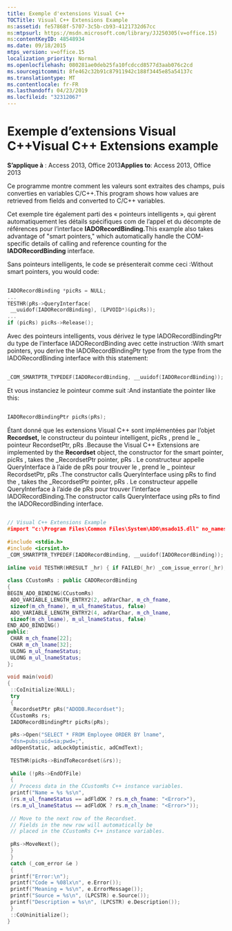 ```yaml
---
title: Exemple d'extensions Visual C++
TOCTitle: Visual C++ Extensions Example
ms:assetid: fe57868f-5707-3c5b-cb93-4121732d67cc
ms:mtpsurl: https://msdn.microsoft.com/library/JJ250305(v=office.15)
ms:contentKeyID: 48548934
ms.date: 09/18/2015
mtps_version: v=office.15
localization_priority: Normal
ms.openlocfilehash: 080281ae0deb25fa10fcdccd8577d3aab076c2cd
ms.sourcegitcommit: 8fe462c32b91c87911942c188f3445e85a54137c
ms.translationtype: MT
ms.contentlocale: fr-FR
ms.lasthandoff: 04/23/2019
ms.locfileid: "32312067"
---
```

# <a name="visual-c-extensions-example"></a><span data-ttu-id="83c91-102">Exemple d’extensions Visual C++</span><span class="sxs-lookup"><span data-stu-id="83c91-102">Visual C++ Extensions example</span></span>


<span data-ttu-id="83c91-103">**S’applique à** : Access 2013, Office 2013</span><span class="sxs-lookup"><span data-stu-id="83c91-103">**Applies to**: Access 2013, Office 2013</span></span>

<span data-ttu-id="83c91-104">Ce programme montre comment les valeurs sont extraites des champs, puis converties en variables C/C++.</span><span class="sxs-lookup"><span data-stu-id="83c91-104">This program shows how values are retrieved from fields and converted to C/C++ variables.</span></span>

<span data-ttu-id="83c91-105">Cet exemple tire également parti des « pointeurs intelligents », qui gèrent automatiquement les détails spécifiques com de l’appel et du décompte de références pour l’interface **IADORecordBinding.**</span><span class="sxs-lookup"><span data-stu-id="83c91-105">This example also takes advantage of "smart pointers," which automatically handle the COM-specific details of calling and reference counting for the **IADORecordBinding** interface.</span></span>

<span data-ttu-id="83c91-106">Sans pointeurs intelligents, le code se présenterait comme ceci :</span><span class="sxs-lookup"><span data-stu-id="83c91-106">Without smart pointers, you would code:</span></span>

```cpp 
 
IADORecordBinding *picRs = NULL; 
... 
TESTHR(pRs->QueryInterface( 
 __uuidof(IADORecordBinding), (LPVOID*)&picRs)); 
... 
if (picRs) picRs->Release(); 
```

<span data-ttu-id="83c91-107">Avec des pointeurs intelligents, vous dérivez le type IADORecordBindingPtr du type de l’interface IADORecordBinding avec cette instruction :</span><span class="sxs-lookup"><span data-stu-id="83c91-107">With smart pointers, you derive the IADORecordBindingPtr type from the type from the IADORecordBinding interface with this statement:</span></span>

```cpp 
 
_COM_SMARTPTR_TYPEDEF(IADORecordBinding, __uuidof(IADORecordBinding)); 
```

<span data-ttu-id="83c91-108">Et vous instanciez le pointeur comme suit :</span><span class="sxs-lookup"><span data-stu-id="83c91-108">And instantiate the pointer like this:</span></span>

```cpp 
 
IADORecordBindingPtr picRs(pRs); 
```

<span data-ttu-id="83c91-109">Étant donné que les extensions Visual C++ sont implémentées par l’objet **Recordset,** le constructeur du pointeur intelligent, picRs , prend le \_ pointeur RecordsetPtr, pRs .</span><span class="sxs-lookup"><span data-stu-id="83c91-109">Because the Visual C++ Extensions are implemented by the **Recordset** object, the constructor for the smart pointer, picRs , takes the \_RecordsetPtr pointer, pRs .</span></span> <span data-ttu-id="83c91-110">Le constructeur appelle QueryInterface à l’aide de pRs pour trouver le , prend le \_ pointeur RecordsetPtr, pRs .</span><span class="sxs-lookup"><span data-stu-id="83c91-110">The constructor calls QueryInterface using pRs to find the , takes the \_RecordsetPtr pointer, pRs .</span></span> <span data-ttu-id="83c91-111">Le constructeur appelle QueryInterface à l’aide de pRs pour trouver l’interface IADORecordBinding.</span><span class="sxs-lookup"><span data-stu-id="83c91-111">The constructor calls QueryInterface using pRs to find the IADORecordBinding interface.</span></span>

```cpp 
 
// Visual C++ Extensions Example 
#import "c:\Program Files\Common Files\System\ADO\msado15.dll" no_namespace rename("EOF", "EndOfFile") 
 
#include <stdio.h> 
#include <icrsint.h> 
_COM_SMARTPTR_TYPEDEF(IADORecordBinding, __uuidof(IADORecordBinding)); 
 
inline void TESTHR(HRESULT _hr) { if FAILED(_hr) _com_issue_error(_hr); } 
 
class CCustomRs : public CADORecordBinding 
{ 
BEGIN_ADO_BINDING(CCustomRs) 
 ADO_VARIABLE_LENGTH_ENTRY2(2, adVarChar, m_ch_fname, 
 sizeof(m_ch_fname), m_ul_fnameStatus, false) 
 ADO_VARIABLE_LENGTH_ENTRY2(4, adVarChar, m_ch_lname, 
 sizeof(m_ch_lname), m_ul_lnameStatus, false) 
END_ADO_BINDING() 
public: 
 CHAR m_ch_fname[22]; 
 CHAR m_ch_lname[32]; 
 ULONG m_ul_fnameStatus; 
 ULONG m_ul_lnameStatus; 
}; 
 
void main(void) 
{ 
 ::CoInitialize(NULL); 
 try 
 { 
 _RecordsetPtr pRs("ADODB.Recordset"); 
 CCustomRs rs; 
 IADORecordBindingPtr picRs(pRs); 
 
 pRs->Open("SELECT * FROM Employee ORDER BY lname", 
 "dsn=pubs;uid=sa;pwd=;", 
 adOpenStatic, adLockOptimistic, adCmdText); 
 
 TESTHR(picRs->BindToRecordset(&rs)); 
 
 while (!pRs->EndOfFile) 
 { 
 // Process data in the CCustomRs C++ instance variables. 
 printf("Name = %s %s\n", 
 (rs.m_ul_fnameStatus == adFldOK ? rs.m_ch_fname: "<Error>"), 
 (rs.m_ul_lnameStatus == adFldOK ? rs.m_ch_lname: "<Error>")); 
 
 // Move to the next row of the Recordset. 
 // Fields in the new row will automatically be 
 // placed in the CCustomRs C++ instance variables. 
 
 pRs->MoveNext(); 
 } 
 } 
 catch (_com_error &e ) 
 { 
 printf("Error:\n"); 
 printf("Code = %08lx\n", e.Error()); 
 printf("Meaning = %s\n", e.ErrorMessage()); 
 printf("Source = %s\n", (LPCSTR) e.Source()); 
 printf("Description = %s\n", (LPCSTR) e.Description()); 
 } 
 ::CoUninitialize(); 
} 
```

